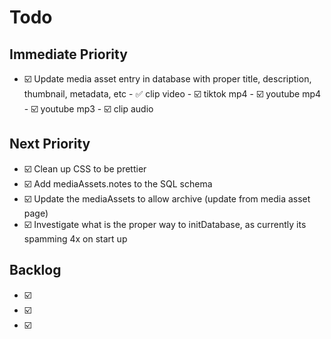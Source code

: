 # Todo

## Immediate Priority
- ☑️ Update media asset entry in database with proper title, description, thumbnail, metadata, etc
      - ✅ clip video
      - ☑️ tiktok mp4 
      - ☑️ youtube mp4
      - ☑️ youtube mp3
      - ☑️ clip audio

## Next Priority
- ☑️ Clean up CSS to be prettier
- ☑️ Add mediaAssets.notes to the SQL schema
- ☑️ Update the mediaAssets to allow archive (update from media asset page)
- ☑️ Investigate what is the proper way to initDatabase, as currently its spamming 4x on start up

## Backlog
- ☑️ 
- ☑️ 
- ☑️ 